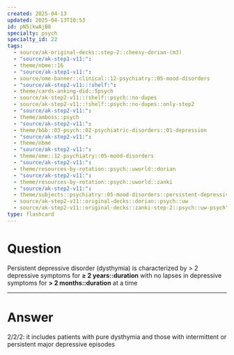 ```yaml
---
created: 2025-04-13
updated: 2025-04-13T10:53
id: pN5|kwAjB8
specialty: psych
specialty_id: 22
tags:
  - source/ak-original-decks::step-2::cheesy-dorian-(m3)
  - "source/ak-step1-v11:": 
  - theme/nbme::16
  - "source/ak-step1-v11:": 
  - source/ome-banner::clinical::12-psychiatry::05-mood-disorders
  - "source/ak-step2-v11::!shelf:": 
  - theme/cards-anking-did::5psych
  - source/ak-step2-v11::!shelf::psych::no-dupes
  - source/ak-step2-v11::!shelf::psych::no-dupes::only-step2
  - "source/ak-step2-v11:": 
  - theme/amboss::psych
  - "source/ak-step2-v11:": 
  - theme/b&b::03-psych::02-psychiatric-disorders::01-depression
  - "source/ak-step2-v11:": 
  - theme/nbme
  - "source/ak-step2-v11:": 
  - theme/ome::12-psychiatry::05-mood-disorders
  - "source/ak-step2-v11:": 
  - theme/resources-by-rotation::psych::uworld::dorian
  - "source/ak-step2-v11:": 
  - theme/resources-by-rotation::psych::uworld::zanki
  - "source/ak-step2-v11:": 
  - theme/subjects::psychiatry::05-mood-disorders::persistent-depressive-disorder
  - source/ak-step2-v11::original-decks::dorian::psych::uw
  - source/ak-step2-v11::original-decks::zanki-step-2::psych::uw-psych"
type: flashcard
---
```


# Question
Persistent depressive disorder (dysthymia) is characterized by > 2 depressive symptoms for **≥ 2 years::duration** with no lapses in depressive symptoms for **> 2 months::duration** at a time

---

# Answer
2/2/2: it includes patients with pure dysthymia and those with intermittent or persistent major depressive episodes